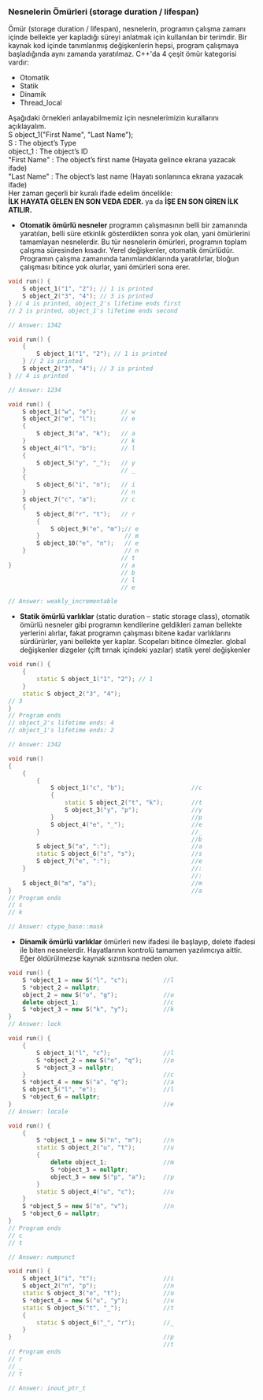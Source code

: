 ### Nesnelerin Ömürleri (storage duration / lifespan)
Ömür (storage duration / lifespan), nesnelerin, programın çalışma zamanı içinde bellekte yer kapladığı süreyi anlatmak için kullanılan bir terimdir. 
Bir kaynak kod içinde tanımlanmış değişkenlerin hepsi, program çalışmaya başladığında aynı zamanda yaratılmaz. C++'da 4 çeşit ömür kategorisi vardır:  
* Otomatik  
* Statik  
* Dinamik  
* Thread_local  

Aşağıdaki örnekleri anlayabilmemiz için nesnelerimizin kurallarını açıklayalım.  
S object_1("First Name", "Last Name");  
S : The object’s Type    
object_1 : The object’s ID  
"First Name" : The object’s first name  (Hayata gelince ekrana yazacak ifade)  
"Last Name" : The object’s last name (Hayatı sonlanınca ekrana yazacak ifade)  
Her zaman geçerli bir kuralı ifade edelim öncelikle:  
**İLK HAYATA GELEN EN SON VEDA EDER.** ya da **İŞE EN SON GİREN İLK ATILIR.**    

* **Otomatik ömürlü nesneler** programın çalışmasının belli bir zamanında yaratılan, belli süre etkinlik gösterdikten sonra yok olan, yani ömürlerini
tamamlayan nesnelerdir. Bu tür nesnelerin ömürleri, programın toplam çalışma süresinden kısadır. Yerel değişkenler, otomatik ömürlüdür. 
Programın çalışma zamanında tanımlandıklarında yaratılırlar, bloğun çalışması bitince yok olurlar, yani ömürleri sona erer.
```cpp
void run() {
    S object_1("1", "2"); // 1 is printed
    S object_2("3", "4"); // 3 is printed
} // 4 is printed, object_2's lifetime ends first
// 2 is printed, object_1's lifetime ends second

// Answer: 1342

void run() {
    {
        S object_1("1", "2"); // 1 is printed
    } // 2 is printed
    S object_2("3", "4"); // 3 is printed
} // 4 is printed

// Answer: 1234

void run() {
    S object_1("w", "e");       // w
    S object_2("e", "l");       // e
    {
        S object_3("a", "k");   // a
    }                           // k
    S object_4("l", "b");       // l
    {
        S object_5("y", "_");   // y
    }                           // _
    {
        S object_6("i", "n");   // i
    }                           // n
    S object_7("c", "a");       // c
    {
        S object_8("r", "t");   // r
        {
            S object_9("e", "m");// e
        }                        // m
        S object_10("e", "n");   // e
    }                            // n
                                // t
}                               // a
                                // b
                                // l
                                // e

// Answer: weakly_incrementable

```

* **Statik ömürlü varlıklar** (static duration – static storage class), otomatik ömürlü nesneler gibi programın kendilerine geldikleri zaman 
bellekte yerlerini alırlar, fakat programın çalışması  bitene kadar varlıklarını sürdürürler, yani bellekte yer kaplar. Scopeları bitince ölmezler.
global değişkenler dizgeler (çift tırnak içindeki yazılar) statik yerel değişkenler  
```cpp
void run() {
    {
        static S object_1("1", "2"); // 1
    }
    static S object_2("3", "4");
// 3
}
// Program ends
// object_2's lifetime ends: 4
// object_1's lifetime ends: 2

// Answer: 1342

void run()
{
    {
        {
            S object_1("c", "b");                   //c
            {
                static S object_2("t", "k");        //t
                S object_3("y", "p");               //y
            }                                       //p
            S object_4("e", "_");                   //e
        }                                           //_
                                                    //b
        S object_5("a", ":");                       //a
        static S object_6("s", "s");                //s
        S object_7("e", ":");                       //e
    }                                               //:
                                                    //:
    S object_8("m", "a");                           //m
}                                                   //a
// Program ends
// s
// k

// Answer: ctype_base::mask
```
* **Dinamik ömürlü varlıklar** ömürleri new ifadesi ile başlayıp, delete ifadesi ile biten nesnelerdir. Hayatlarının kontrolü tamamen
yazılımcıya aittir. Eğer öldürülmezse kaynak sızıntısına neden olur.

```cpp
void run() {
    S *object_1 = new S("l", "c");          //l
    S *object_2 = nullptr;
    object_2 = new S("o", "g");             //o
    delete object_1;                        //c
    S *object_3 = new S("k", "y");          //k
}
// Answer: lock

void run() {
    {
        S object_1("l", "c");               //l
        S *object_2 = new S("o", "q");      //o
        S *object_3 = nullptr;
    }                                       //c
    S *object_4 = new S("a", "q");          //a
    S object_5("l", "e");                   //l
    S *object_6 = nullptr;
}                                           //e
// Answer: locale

void run() {
    {
        S *object_1 = new S("n", "m");      //n
        static S object_2("u", "t");        //u
        {
            delete object_1;                //m
            S *object_3 = nullptr;
            object_3 = new S("p", "a");     //p
        }
        static S object_4("u", "c");        //u
    }
    S *object_5 = new S("n", "v");          //n
    S *object_6 = nullptr;
}
// Program ends
// c
// t

// Answer: numpunct

void run() {
    S object_1("i", "t");                   //i
    S object_2("n", "p");                   //n
    static S object_3("o", "t");            //o
    S *object_4 = new S("u", "y");          //u
    static S object_5("t", "_");            //t
    {
        static S object_6("_", "r");        //_
    }
}                                           //p
                                            //t
// Program ends
// r
// _
// t

// Answer: inout_ptr_t
```













